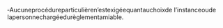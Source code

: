 ‐Aucuneprocédureparticulièren’estexigéequantauchoixde l’instanceoude lapersonnechargéedurèglementamiable.